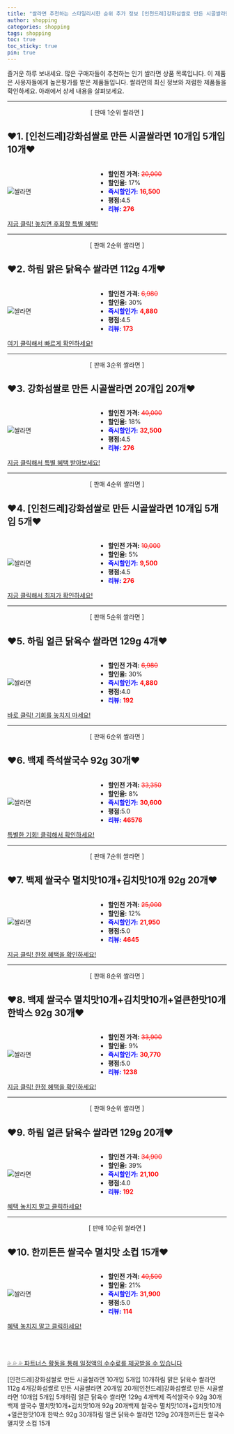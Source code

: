 ```yaml
---
title: "쌀라면 추천하는 스타일리시한 순위 추가 정보 [인천드레]강화섬쌀로 만든 시골쌀라면 10개입 5개입"
author: shopping
categories: shopping
tags: shopping
toc: true
toc_sticky: true
pin: true
---
```

즐거운 하루 보내세요. 많은 구매자들이 추천하는 인기 쌀라면 상품 목록입니다. 이 제품은 사용자들에게 높은평가를 받은 제품들입니다. 쌀라면의 최신 정보와 저렴한 제품들을 확인하세요. 아래에서 상세 내용을 살펴보세요.

---
<p class="toplist" style="margin: 0 auto; display: block; width: fit-content;">[ 판매 1순위 쌀라면 ]</p>

<h2><strong>❤️1. [인천드레]강화섬쌀로 만든 시골쌀라면 10개입 5개입 10개❤️</strong></h2>

<div style="display: flex; align-items: center;">
    <div style="flex: 0.4;">
        <img src="https://thumbnail8.coupangcdn.com/thumbnails/remote/230x230ex/image/vendor_inventory/d741/43978e7145845ea42338c7d054bf264f0e22a0857264629022991fc18934.jpg" alt="쌀라면" style="max-width: 100%;">
    </div>
    <div style="flex: 0.6; margin-left: 10px;">
        <ul>
            <li><strong>할인전 가격:</strong> <del style="color: red;">20,000</del></li>
            <li><strong>할인율:</strong> 17%</li>
            <li><span style='color:blue'><strong>즉시할인가:</strong></span> <span style='color:red'><strong>16,500</strong></span></li>
            <li><strong>평점:</strong>4.5</li>
            <li><span style='color:blue'><strong>리뷰:</strong></span> <span style='color:red'><strong>276</strong></span></li>
        </ul>
    </div>
</div>
<div class="center">
    <a href="https://selin100587.github.io?lptag=AF9450613&subid=githubio&pageKey=7490543584&traceid=V0-153&itemId=19701051598&vendorItemId=88231461676" class="myButton">
        지금 클릭! 놓치면 후회할 특별 혜택!
    </a>
</div>


---
<p class="toplist" style="margin: 0 auto; display: block; width: fit-content;">[ 판매 2순위 쌀라면 ]</p>

<h2><strong>❤️2. 하림 맑은 닭육수 쌀라면 112g 4개❤️</strong></h2>

<div style="display: flex; align-items: center;">
    <div style="flex: 0.4;">
        <img src="https://thumbnail7.coupangcdn.com/thumbnails/remote/230x230ex/image/retail/images/2024/01/17/18/0/b826dc0c-c7cb-4f56-a954-ed4fd4eac91c.jpg" alt="쌀라면" style="max-width: 100%;">
    </div>
    <div style="flex: 0.6; margin-left: 10px;">
        <ul>
            <li><strong>할인전 가격:</strong> <del style="color: red;">6,980</del></li>
            <li><strong>할인율:</strong> 30%</li>
            <li><span style='color:blue'><strong>즉시할인가:</strong></span> <span style='color:red'><strong>4,880</strong></span></li>
            <li><strong>평점:</strong>4.5</li>
            <li><span style='color:blue'><strong>리뷰:</strong></span> <span style='color:red'><strong>173</strong></span></li>
        </ul>
    </div>
</div>
<div class="center">
    <a href="https://selin100587.github.io?lptag=AF9450613&subid=githubio&pageKey=7730948064&traceid=V0-153&itemId=21342254559&vendorItemId=88400292736" class="myButton">
        여기 클릭해서 빠르게 확인하세요!
    </a>
</div>


---
<p class="toplist" style="margin: 0 auto; display: block; width: fit-content;">[ 판매 3순위 쌀라면 ]</p>

<h2><strong>❤️3. 강화섬쌀로 만든 시골쌀라면 20개입 20개❤️</strong></h2>

<div style="display: flex; align-items: center;">
    <div style="flex: 0.4;">
        <img src="https://thumbnail6.coupangcdn.com/thumbnails/remote/230x230ex/image/vendor_inventory/d081/61c2119972b82b00ef7a8f046eb19dfeb6711988951c7156e6caf3a79f5b.jpg" alt="쌀라면" style="max-width: 100%;">
    </div>
    <div style="flex: 0.6; margin-left: 10px;">
        <ul>
            <li><strong>할인전 가격:</strong> <del style="color: red;">40,000</del></li>
            <li><strong>할인율:</strong> 18%</li>
            <li><span style='color:blue'><strong>즉시할인가:</strong></span> <span style='color:red'><strong>32,500</strong></span></li>
            <li><strong>평점:</strong>4.5</li>
            <li><span style='color:blue'><strong>리뷰:</strong></span> <span style='color:red'><strong>276</strong></span></li>
        </ul>
    </div>
</div>
<div class="center">
    <a href="https://selin100587.github.io?lptag=AF9450613&subid=githubio&pageKey=7490543584&traceid=V0-153&itemId=21205719292&vendorItemId=88266951225" class="myButton">
        지금 클릭해서 특별 혜택 받아보세요!
    </a>
</div>


---
<p class="toplist" style="margin: 0 auto; display: block; width: fit-content;">[ 판매 4순위 쌀라면 ]</p>

<h2><strong>❤️4. [인천드레]강화섬쌀로 만든 시골쌀라면 10개입 5개입 5개❤️</strong></h2>

<div style="display: flex; align-items: center;">
    <div style="flex: 0.4;">
        <img src="https://thumbnail8.coupangcdn.com/thumbnails/remote/230x230ex/image/vendor_inventory/d741/43978e7145845ea42338c7d054bf264f0e22a0857264629022991fc18934.jpg" alt="쌀라면" style="max-width: 100%;">
    </div>
    <div style="flex: 0.6; margin-left: 10px;">
        <ul>
            <li><strong>할인전 가격:</strong> <del style="color: red;">10,000</del></li>
            <li><strong>할인율:</strong> 5%</li>
            <li><span style='color:blue'><strong>즉시할인가:</strong></span> <span style='color:red'><strong>9,500</strong></span></li>
            <li><strong>평점:</strong>4.5</li>
            <li><span style='color:blue'><strong>리뷰:</strong></span> <span style='color:red'><strong>276</strong></span></li>
        </ul>
    </div>
</div>
<div class="center">
    <a href="https://selin100587.github.io?lptag=AF9450613&subid=githubio&pageKey=7490543584&traceid=V0-153&itemId=19701051599&vendorItemId=88231461689" class="myButton">
        지금 클릭해서 최저가 확인하세요!
    </a>
</div>


---
<p class="toplist" style="margin: 0 auto; display: block; width: fit-content;">[ 판매 5순위 쌀라면 ]</p>

<h2><strong>❤️5. 하림 얼큰 닭육수 쌀라면 129g 4개❤️</strong></h2>

<div style="display: flex; align-items: center;">
    <div style="flex: 0.4;">
        <img src="https://thumbnail8.coupangcdn.com/thumbnails/remote/230x230ex/image/retail/images/2024/01/24/14/7/189d56fb-b54f-4871-95fd-d9ec276a8a74.jpg" alt="쌀라면" style="max-width: 100%;">
    </div>
    <div style="flex: 0.6; margin-left: 10px;">
        <ul>
            <li><strong>할인전 가격:</strong> <del style="color: red;">6,980</del></li>
            <li><strong>할인율:</strong> 30%</li>
            <li><span style='color:blue'><strong>즉시할인가:</strong></span> <span style='color:red'><strong>4,880</strong></span></li>
            <li><strong>평점:</strong>4.0</li>
            <li><span style='color:blue'><strong>리뷰:</strong></span> <span style='color:red'><strong>192</strong></span></li>
        </ul>
    </div>
</div>
<div class="center">
    <a href="https://selin100587.github.io?lptag=AF9450613&subid=githubio&pageKey=7730948485&traceid=V0-153&itemId=21414554269&vendorItemId=88470848875" class="myButton">
        바로 클릭! 기회를 놓치지 마세요!
    </a>
</div>


---
<p class="toplist" style="margin: 0 auto; display: block; width: fit-content;">[ 판매 6순위 쌀라면 ]</p>

<h2><strong>❤️6. 백제 즉석쌀국수 92g 30개❤️</strong></h2>

<div style="display: flex; align-items: center;">
    <div style="flex: 0.4;">
        <img src="https://thumbnail8.coupangcdn.com/thumbnails/remote/230x230ex/image/retail/images/ef7cfebe-7fdd-40a1-9145-d72a340b5bb42271524002934458754.png" alt="쌀라면" style="max-width: 100%;">
    </div>
    <div style="flex: 0.6; margin-left: 10px;">
        <ul>
            <li><strong>할인전 가격:</strong> <del style="color: red;">33,350</del></li>
            <li><strong>할인율:</strong> 8%</li>
            <li><span style='color:blue'><strong>즉시할인가:</strong></span> <span style='color:red'><strong>30,600</strong></span></li>
            <li><strong>평점:</strong>5.0</li>
            <li><span style='color:blue'><strong>리뷰:</strong></span> <span style='color:red'><strong>46576</strong></span></li>
        </ul>
    </div>
</div>
<div class="center">
    <a href="https://selin100587.github.io?lptag=AF9450613&subid=githubio&pageKey=6498730223&traceid=V0-153&itemId=14939819149&vendorItemId=89424123443" class="myButton">
        특별한 기회! 클릭해서 확인하세요!
    </a>
</div>


---
<p class="toplist" style="margin: 0 auto; display: block; width: fit-content;">[ 판매 7순위 쌀라면 ]</p>

<h2><strong>❤️7. 백제 쌀국수 멸치맛10개+김치맛10개 92g 20개❤️</strong></h2>

<div style="display: flex; align-items: center;">
    <div style="flex: 0.4;">
        <img src="https://thumbnail7.coupangcdn.com/thumbnails/remote/230x230ex/image/vendor_inventory/231f/be6743538b1e3f07330b3d21f813b7a041c267f27a66bfb1f4b04c33b667.jpg" alt="쌀라면" style="max-width: 100%;">
    </div>
    <div style="flex: 0.6; margin-left: 10px;">
        <ul>
            <li><strong>할인전 가격:</strong> <del style="color: red;">25,000</del></li>
            <li><strong>할인율:</strong> 12%</li>
            <li><span style='color:blue'><strong>즉시할인가:</strong></span> <span style='color:red'><strong>21,950</strong></span></li>
            <li><strong>평점:</strong>5.0</li>
            <li><span style='color:blue'><strong>리뷰:</strong></span> <span style='color:red'><strong>4645</strong></span></li>
        </ul>
    </div>
</div>
<div class="center">
    <a href="https://selin100587.github.io?lptag=AF9450613&subid=githubio&pageKey=70387396&traceid=V0-153&itemId=227186422&vendorItemId=78972507522" class="myButton">
        지금 클릭! 한정 혜택을 확인하세요!
    </a>
</div>


---
<p class="toplist" style="margin: 0 auto; display: block; width: fit-content;">[ 판매 8순위 쌀라면 ]</p>

<h2><strong>❤️8. 백제 쌀국수 멸치맛10개+김치맛10개+얼큰한맛10개 한박스 92g 30개❤️</strong></h2>

<div style="display: flex; align-items: center;">
    <div style="flex: 0.4;">
        <img src="https://thumbnail10.coupangcdn.com/thumbnails/remote/230x230ex/image/vendor_inventory/e82e/deab7780067a9fc114914d35c815458d17910baad207da24d6fa360547e6.jpg" alt="쌀라면" style="max-width: 100%;">
    </div>
    <div style="flex: 0.6; margin-left: 10px;">
        <ul>
            <li><strong>할인전 가격:</strong> <del style="color: red;">33,900</del></li>
            <li><strong>할인율:</strong> 9%</li>
            <li><span style='color:blue'><strong>즉시할인가:</strong></span> <span style='color:red'><strong>30,770</strong></span></li>
            <li><strong>평점:</strong>5.0</li>
            <li><span style='color:blue'><strong>리뷰:</strong></span> <span style='color:red'><strong>1238</strong></span></li>
        </ul>
    </div>
</div>
<div class="center">
    <a href="https://selin100587.github.io?lptag=AF9450613&subid=githubio&pageKey=326863640&traceid=V0-153&itemId=19246666153&vendorItemId=5508542346" class="myButton">
        지금 클릭! 한정 혜택을 확인하세요!
    </a>
</div>


---
<p class="toplist" style="margin: 0 auto; display: block; width: fit-content;">[ 판매 9순위 쌀라면 ]</p>

<h2><strong>❤️9. 하림 얼큰 닭육수 쌀라면 129g 20개❤️</strong></h2>

<div style="display: flex; align-items: center;">
    <div style="flex: 0.4;">
        <img src="https://thumbnail10.coupangcdn.com/thumbnails/remote/230x230ex/image/retail/images/ad317849-7221-4785-8bca-57120d4401e4350180363360197217.png" alt="쌀라면" style="max-width: 100%;">
    </div>
    <div style="flex: 0.6; margin-left: 10px;">
        <ul>
            <li><strong>할인전 가격:</strong> <del style="color: red;">34,900</del></li>
            <li><strong>할인율:</strong> 39%</li>
            <li><span style='color:blue'><strong>즉시할인가:</strong></span> <span style='color:red'><strong>21,100</strong></span></li>
            <li><strong>평점:</strong>4.0</li>
            <li><span style='color:blue'><strong>리뷰:</strong></span> <span style='color:red'><strong>192</strong></span></li>
        </ul>
    </div>
</div>
<div class="center">
    <a href="https://selin100587.github.io?lptag=AF9450613&subid=githubio&pageKey=7730948485&traceid=V0-153&itemId=21414629275&vendorItemId=88470921543" class="myButton">
        혜택 놓치지 말고 클릭하세요!
    </a>
</div>


---
<p class="toplist" style="margin: 0 auto; display: block; width: fit-content;">[ 판매 10순위 쌀라면 ]</p>

<h2><strong>❤️10. 한끼든든 쌀국수 멸치맛 소컵 15개❤️</strong></h2>

<div style="display: flex; align-items: center;">
    <div style="flex: 0.4;">
        <img src="https://thumbnail9.coupangcdn.com/thumbnails/remote/230x230ex/image/vendor_inventory/dbe3/c73f4dada850c270a4af23d3ad502bd5aab6d5cc2789333222e8880d302c.png" alt="쌀라면" style="max-width: 100%;">
    </div>
    <div style="flex: 0.6; margin-left: 10px;">
        <ul>
            <li><strong>할인전 가격:</strong> <del style="color: red;">40,500</del></li>
            <li><strong>할인율:</strong> 21%</li>
            <li><span style='color:blue'><strong>즉시할인가:</strong></span> <span style='color:red'><strong>31,900</strong></span></li>
            <li><strong>평점:</strong>5.0</li>
            <li><span style='color:blue'><strong>리뷰:</strong></span> <span style='color:red'><strong>114</strong></span></li>
        </ul>
    </div>
</div>
<div class="center">
    <a href="https://selin100587.github.io?lptag=AF9450613&subid=githubio&pageKey=8120382536&traceid=V0-153&itemId=23237967833&vendorItemId=90766604120" class="myButton">
        혜택 놓치지 말고 클릭하세요!
    </a>
</div>

<br><br><br>[💦 💦 💦 파트너스 활동을 통해 일정액의 수수료를 제공받을 수 있습니다](https://link.coupang.com/a/bcpT2c)<br><br>[인천드레]강화섬쌀로 만든 시골쌀라면 10개입 5개입 10개하림 맑은 닭육수 쌀라면 112g 4개강화섬쌀로 만든 시골쌀라면 20개입 20개[인천드레]강화섬쌀로 만든 시골쌀라면 10개입 5개입 5개하림 얼큰 닭육수 쌀라면 129g 4개백제 즉석쌀국수 92g 30개백제 쌀국수 멸치맛10개+김치맛10개 92g 20개백제 쌀국수 멸치맛10개+김치맛10개+얼큰한맛10개 한박스 92g 30개하림 얼큰 닭육수 쌀라면 129g 20개한끼든든 쌀국수 멸치맛 소컵 15개